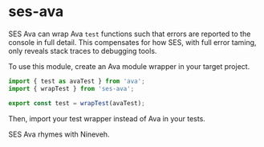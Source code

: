# ses-ava

SES Ava can wrap Ava `test` functions such that errors are reported to the
console in full detail.
This compensates for how SES, with full error taming, only reveals stack traces
to debugging tools.

To use this module, create an Ava module wrapper in your target project.

```js
import { test as avaTest } from 'ava';
import { wrapTest } from 'ses-ava';

export const test = wrapTest(avaTest);
```

Then, import your test wrapper instead of Ava in your tests.

SES Ava rhymes with Nineveh.
